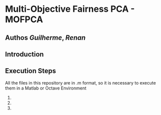# Multi-Objective Fairness PCA - MOFPCA

## Authos *Guilherme*, *Renan*

## Introduction

## Execution Steps

All the files in this repository are in .m format, so it is necessary to execute them in a Matlab or Octave Environment

1) 
2)
3)
